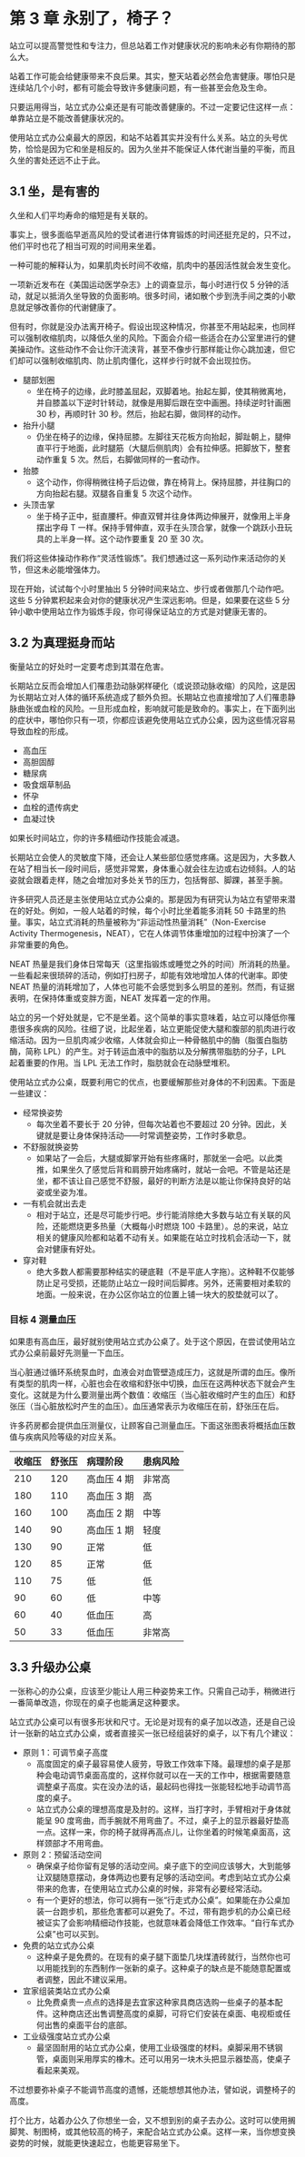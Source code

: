 # 第 3 章 永别了，椅子？
站立可以提高警觉性和专注力，但总站着工作对健康状况的影响未必有你期待的那么大。

站着工作可能会给健康带来不良后果。其实，整天站着必然会危害健康。哪怕只是连续站几个小时，都有可能会导致许多健康问题，有一些甚至会危及生命。

只要运用得当，站立式办公桌还是有可能改善健康的。不过一定要记住这样一点：单靠站立是不能改善健康状况的。

使用站立式办公桌最大的原因，和站不站着其实并没有什么关系。站立的头号优势，恰恰是因为它和坐是相反的。因为久坐并不能保证人体代谢当量的平衡，而且久坐的害处还远不止于此。

## 3.1 坐，是有害的
久坐和人们平均寿命的缩短是有关联的。

事实上，很多面临早逝高风险的受试者进行体育锻炼的时间还挺充足的，只不过，他们平时也花了相当可观的时间用来坐着。

一种可能的解释认为，如果肌肉长时间不收缩，肌肉中的基因活性就会发生变化。

一项新近发布在《美国运动医学杂志》上的调查显示，每小时进行仅 5 分钟的活动，就足以抵消久坐导致的负面影响。很多时间，诸如散个步到洗手间之类的小歇息就足够改善你的代谢健康了。

但有时，你就是没办法离开椅子。假设出现这种情况，你甚至不用站起来，也同样可以强制收缩肌肉，以降低久坐的风险。下面会介绍一些适合在办公室里进行的健美操动作。这些动作不会让你汗流浃背，甚至不像步行那样能让你心跳加速，但它们却可以强制收缩肌肉、防止肌肉僵化，这样步行时就不会出现拉伤。

* 腿部划圈
    * 坐在椅子的边缘，此时膝盖屈起，双脚着地。抬起左脚，使其稍微离地，并自膝盖以下逆时针转动，就像是用脚后跟在空中画圈。持续逆时针画圈 30 秒，再顺时针 30 秒。然后，抬起右脚，做同样的动作。
* 抬升小腿
    * 仍坐在椅子的边缘，保持屈膝。左脚往天花板方向抬起，脚趾朝上，腿伸直平行于地面，此时腿筋（大腿后侧肌肉）会有拉伸感。把脚放下，整套动作重复 5 次。然后，右脚做同样的一套动作。
* 抬膝
    * 这个动作，你得稍微往椅子后边做，靠在椅背上。保持屈膝，并往胸口的方向抬起右腿。双腿各自重复 5 次这个动作。
* 头顶击掌
    * 坐于椅子正中，挺直腰杆。伸直双臂并往身体两边伸展开，就像用上半身摆出字母 T 一样。保持手臂伸直，双手在头顶合掌，就像一个跳跃小丑玩具的上半身一样。这个动作要重复 20 至 30 次。

我们将这些体操动作称作“灵活性锻炼”。我们想通过这一系列动作来活动你的关节，但这未必能增强体力。

现在开始，试试每个小时里抽出 5 分钟时间来站立、步行或者做那几个动作吧。这些 5 分钟累积起来会对你的健康状况产生深远影响。但是，如果要在这些 5 分钟小歇中使用站立作为锻炼手段，你可得保证站立的方式是对健康无害的。

## 3.2 为真理挺身而站
衡量站立的好处时一定要考虑到其潜在危害。

长期站立反而会增加人们罹患劲动脉粥样硬化（或说颈动脉收缩）的风险，这是因为长期站立对人体的循环系统造成了额外负担。长期站立也直接增加了人们罹患静脉曲张或血栓的风险。一旦形成血栓，影响就可能是致命的。事实上，在下面列出的症状中，哪怕你只有一项，你都应该避免使用站立式办公桌，因为这些情况容易导致血栓的形成。
* 高血压
* 高胆固醇
* 糖尿病
* 吸食烟草制品
* 怀孕
* 血栓的遗传病史
* 血凝过快

如果长时间站立，你的许多精细动作技能会减退。

长期站立会使人的灵敏度下降，还会让人某些部位感觉疼痛。这是因为，大多数人在站了相当长一段时间后，感觉非常累，身体重心就会往左边或右边倾斜。人的站姿就会跟着走样，随之会增加对多处关节的压力，包括臀部、脚踝，甚至手腕。

许多研究人员还是主张使用站立式办公桌的。那是因为有研究认为站立有望带来潜在的好处。例如，一般人站着的时候，每个小时比坐着能多消耗 50 卡路里的热量。事实，站立式消耗的热量被称为“非运动性热量消耗”（Non-Exercise Activity Thermogenesis，NEAT），它在人体调节体重增加的过程中扮演了一个非常重要的角色。

NEAT 热量是我们身体日常每天（这里指锻炼或睡觉之外的时间）所消耗的热量。一些看起来很琐碎的活动，例如打扫房子，却能有效地增加人体的代谢率。即使 NEAT 热量的消耗增加了，人体也可能不会感觉到多么明显的差别。然而，有证据表明，在保持体重或变胖方面，NEAT 发挥着一定的作用。

站立的另一个好处就是，它不是坐着。这个简单的事实意味着，站立可以降低你罹患很多疾病的风险。往细了说，比起坐着，站立更能促使大腿和腹部的肌肉进行收缩活动。因为一旦肌肉减少收缩，人体就会抑止一种骨骼肌中的酶（脂蛋白脂肪酶，简称 LPL）的产生。对于转运血液中的脂肪以及分解携带脂肪的分子，LPL 起着重要的作用。当 LPL 无法工作时，脂肪就会在动脉壁堆积。

使用站立式办公桌，既要利用它的优点，也要缓解那些对身体的不利因素。下面是一些建议：
* 经常换姿势
    * 每次坐着不要长于 20 分钟，但每次站着也不要超过 20 分钟。因此，关键就是要让身体保持活动——时常调整姿势，工作时多歇息。
* 不舒服就换姿势
    * 如果站了一会后，大腿或脚掌开始有些疼痛时，那就坐一会吧。以此类推，如果坐久了感觉后背和肩膀开始疼痛时，就站一会吧。不管是站还是坐，都不该让自己感觉不舒服，最好的判断方法是以能让你保持良好的站姿或坐姿为准。
* 一有机会就出去走
    * 相对于站立，还是尽可能步行吧。步行能消除绝大多数与站立有关联的风险，还能燃烧更多热量（大概每小时燃烧 100 卡路里）。总的来说，站立相关的健康风险都和站着不动有关。如果能在站立时找机会活动一下，就会对健康有好处。
* 穿对鞋
    * 绝大多数人都需要那种结实的硬底鞋（不是平底人字拖）。这种鞋不仅能够防止足弓受损，还能防止站立一段时间后脚疼。另外，还需要相对柔软的地面。一般来说，在办公区你站立的位置上铺一块大的胶垫就可以了。

### 目标 4 测量血压
如果患有高血压，最好就别使用站立式办公桌了。处于这个原因，在尝试使用站立式办公桌前最好先测量一下血压。

当心脏通过循环系统泵血时，血液会对血管壁造成压力，这就是所谓的血压。像所有类型的肌肉一样，心脏也会在收缩和舒张中切换，血压在这两种状态下就会产生变化。这就是为什么要测量出两个数值：收缩压（当心脏收缩时产生的血压）和舒张压（当心脏放松时产生的血压）。血压通常表示为收缩压在前，舒张压在后。

许多药房都会提供血压测量仪，让顾客自己测量血压。下面这张图表将概括血压数值与疾病风险等级的对应关系。

| 收缩压 | 舒张压 | 病理阶段 | 患病风险 |
| :-- | :-- | :-- | :-- |
| 210 | 120 | 高血压 4 期 | 非常高 |
| 180 | 110 | 高血压 3 期 | 高 |
| 160 | 100 | 高血压 2 期 | 中等 |
| 140 | 90 | 高血压 1 期 | 轻度 |
| 130 | 90 | 正常 | 低 |
| 120 | 85 | 正常 | 低 |
| 110 | 75 | 低 | 低 |
| 90 | 60 | 低 | 中等 |
| 60 | 40 | 低血压 | 高 |
| 50 | 33 | 低血压 | 非常高 |

## 3.3 升级办公桌
一张称心的办公桌，应该至少能让人用三种姿势来工作。只需自己动手，稍微进行一番简单改造，你现在的桌子也能满足这种要求。

站立式办公桌可以有很多形状和尺寸。无论是对现有的桌子加以改造，还是自己设计一张新的站立式办公桌，或者直接买一张已经组装好的桌子，以下有几个建议：
* 原则 1：可调节桌子高度
    * 高度固定的桌子最容易使人疲劳，导致工作效率下降。最理想的桌子是那种会电动调节桌面高度的，这样你就可以在一天的工作中，根据需要随意调整桌子高度。实在没办法的话，最起码也得找一张能轻松地手动调节高度的桌子。
    * 站立式办公桌的理想高度是及肘的。这样，当打字时，手臂相对于身体就能呈 90 度弯曲，而手腕就不用弯曲了。不过，桌子上的显示器最好垫高一点。这样一来，你的椅子就得再高点儿，让你坐着的时候笔桌面高，这样颈部才不用弯曲。
* 原则 2：预留活动空间
    * 确保桌子给你留有足够的活动空间。桌子底下的空间应该够大，大到能够让双腿随意摆动，身体两边也要有足够的活动空间。考虑到站立式办公桌带来的危害，在使用站立式办公桌的时候，非常有必要经常活动。
    * 有一个更好的想法，你可以拥有一张“行走式办公桌”。如果能在办公桌加装一台跑步机，那些危害都可以避免了。不过，带有跑步机的办公桌已经被证实了会影响精细动作技能，也就意味着会降低工作效率。“自行车式办公桌”也可以买到。
* 免费的站立式办公桌
    * 这种桌子是免费的。在现有的桌子腿下面垫几块煤渣砖就行，当然你也可以用能找到的东西制作一张新的桌子。这种桌子的缺点是不能随意配置或者调整，因此不建议采用。
* 宜家组装类站立式办公桌
    * 比免费桌贵一点点的选择是去宜家这种家具商店选购一些桌子的基本配件。这种商店还出售调整高度的桌脚，可将它们安装在桌面、电视柜或任何出售的桌面平台的底部。
* 工业级强度站立式办公桌
    * 最坚固耐用的站立式办公桌，使用工业级强度的材料。桌脚采用不锈钢管，桌面则采用厚实的橡木。还可以用另一块木头把显示器垫高，使桌子看起来美观。

不过想要弥补桌子不能调节高度的遗憾，还能想想其他办法，譬如说，调整椅子的高度。

打个比方，站着办公久了你想坐一会，又不想到别的桌子去办公。这时可以使用搁脚凳、制图椅，或其他较高的椅子，来配合站立式办公桌。这样一来，当你想变换姿势的时候，就能更快速起立，也能更容易坐下。